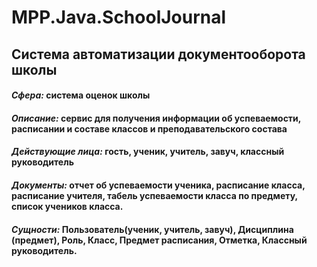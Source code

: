 # MPP.Java.SchoolJournal
## Система автоматизации документооборота школы

#### _Сфера:_ система оценок школы

#### _Описание:_ сервис для получения информации об успеваемости, расписании и составе классов и преподавательского состава

#### _Действующие лица:_ гость, ученик, учитель, завуч, классный руководитель

#### _Документы:_ отчет об успеваемости ученика, расписание класса, расписание учителя, табель успеваемости класса по предмету, список учеников класса.

#### _Сущности:_ Пользователь(ученик, учитель, завуч), Дисциплина (предмет), Роль, Класс, Предмет расписания, Отметка, Классный руководитель.

